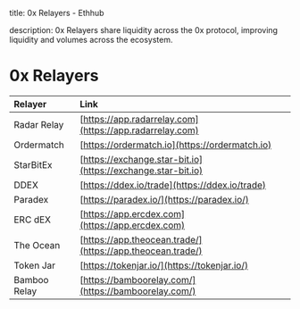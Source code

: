 title: 0x Relayers - Ethhub

description: 0x Relayers share liquidity across the 0x protocol, improving liquidity and volumes across the ecosystem.

# 0x Relayers

| Relayer | Link |
| :--- | :--- |
| Radar Relay | [https://app.radarrelay.com](https://app.radarrelay.com) |
| Ordermatch | [https://ordermatch.io](https://ordermatch.io) |
| StarBitEx | [https://exchange.star-bit.io](https://exchange.star-bit.io) |
| DDEX | [https://ddex.io/trade](https://ddex.io/trade) |
| Paradex | [https://paradex.io/](https://paradex.io/) |
| ERC dEX | [https://app.ercdex.com](https://app.ercdex.com) |
| The Ocean | [https://app.theocean.trade/](https://app.theocean.trade/) |
| Token Jar | [https://tokenjar.io/](https://tokenjar.io/) |
| Bamboo Relay | [https://bamboorelay.com/](https://bamboorelay.com/) |
